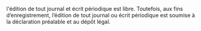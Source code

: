 l'édition de tout journal et écrit périodique est libre.
Toutefois, aux fins d’enregistrement, l’édition de tout journal ou écrit périodique est soumise à la déclaration préalable et au dépôt légal.